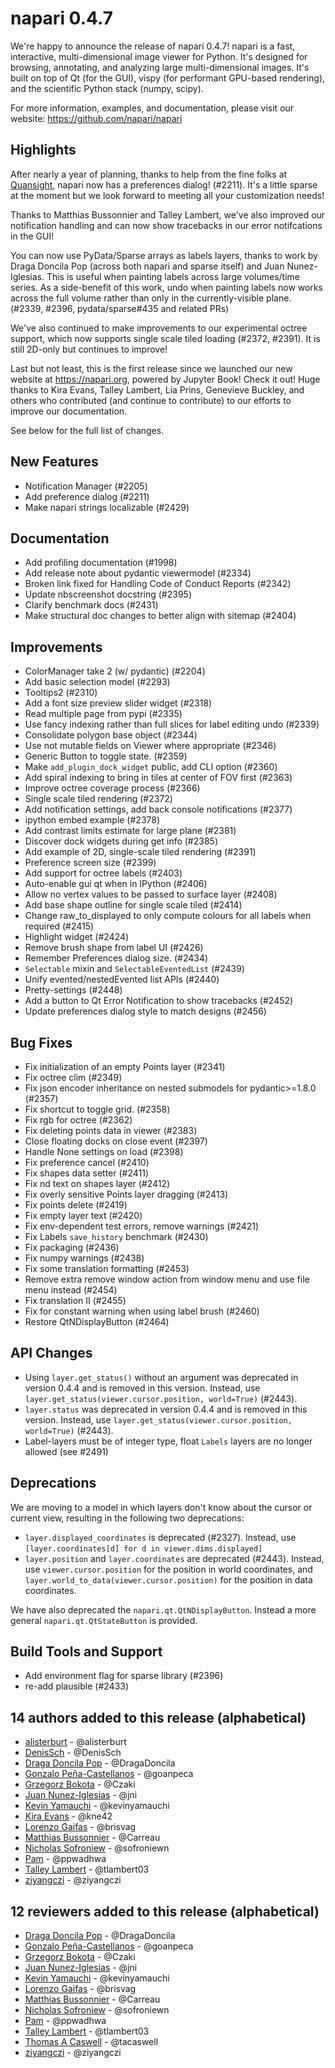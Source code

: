 # napari 0.4.7

We're happy to announce the release of napari 0.4.7!
napari is a fast, interactive, multi-dimensional image viewer for Python.
It's designed for browsing, annotating, and analyzing large multi-dimensional
images. It's built on top of Qt (for the GUI), vispy (for performant GPU-based
rendering), and the scientific Python stack (numpy, scipy).


For more information, examples, and documentation, please visit our website:
https://github.com/napari/napari

## Highlights

After nearly a year of planning, thanks to help from the fine folks at
[Quansight](http://labs.quansight.org/), napari now has a preferences dialog!
(#2211). It's a little sparse at the moment but we look forward to meeting all
your customization needs!

Thanks to Matthias Bussonnier and Talley Lambert, we've also improved our
notification handling and can now show tracebacks in our error notifcations in
the GUI!

You can now use PyData/Sparse arrays as labels layers, thanks to work by Draga
Doncila Pop (across both napari and sparse itself) and Juan Nunez-Iglesias.
This is useful when painting labels across large volumes/time series. As a
side-benefit of this work, undo when painting labels now works across the full
volume rather than only in the currently-visible plane. (#2339, #2396,
pydata/sparse#435 and related PRs)

We've also continued to make improvements to our experimental octree support,
which now supports single scale tiled loading (#2372, #2391). It is still
2D-only but continues to improve!

Last but not least, this is the first release since we launched our new website
at https://napari.org, powered by Jupyter Book! Check it out! Huge thanks to
Kira Evans, Talley Lambert, Lia Prins, Genevieve Buckley, and others who
contributed (and continue to contribute) to our efforts to improve our
documentation.

See below for the full list of changes.

## New Features
- Notification Manager  (#2205)
- Add preference dialog (#2211)
- Make napari strings localizable (#2429)

## Documentation
- Add profiling documentation (#1998)
- Add release note about pydantic viewermodel (#2334)
- Broken link fixed for Handling Code of Conduct Reports (#2342)
- Update nbscreenshot docstring (#2395)
- Clarify benchmark docs (#2431)
- Make structural doc changes to better align with sitemap (#2404)

## Improvements
- ColorManager take 2 (w/ pydantic) (#2204)
- Add basic selection model (#2293)
- Tooltips2 (#2310)
- Add a font size preview slider widget (#2318)
- Read multiple page from pypi (#2335)
- Use fancy indexing rather than full slices for label editing undo (#2339)
- Consolidate polygon base object (#2344)
- Use not mutable fields on Viewer where appropriate (#2346)
- Generic Button to toggle state. (#2359)
- Make `add_plugin_dock_widget` public, add CLI option (#2360)
- Add spiral indexing to bring in tiles at center of FOV first (#2363)
- Improve octree coverage process (#2366)
- Single scale tiled rendering (#2372)
- Add notification settings, add back console notifications (#2377)
- ipython embed example (#2378)
- Add contrast limits estimate for large plane (#2381)
- Discover dock widgets during get info (#2385)
- Add example of 2D, single-scale tiled rendering (#2391)
- Preference screen size (#2399)
- Add support for octree labels (#2403)
- Auto-enable gui qt when in IPython (#2406)
- Allow no vertex values to be passed to surface layer (#2408)
- Add base shape outline for single scale tiled (#2414)
- Change raw_to_displayed to only compute colours for all labels when required (#2415)
- Highlight widget (#2424)
- Remove brush shape from label UI (#2426)
- Remember Preferences dialog size. (#2434)
- `Selectable` mixin and `SelectableEventedList` (#2439)
- Unify evented/nestedEvented list APIs (#2440)
- Pretty-settings (#2448)
- Add a button to Qt Error Notification to show tracebacks (#2452)
- Update preferences dialog style to match designs (#2456)

## Bug Fixes
- Fix initialization of an empty Points layer (#2341)
- Fix octree clim (#2349)
- Fix json encoder inheritance on nested submodels for pydantic>=1.8.0 (#2357)
- Fix shortcut to toggle grid. (#2358)
- Fix rgb for octree (#2362)
- Fix deleting points data in viewer (#2383)
- Close floating docks on close event (#2397)
- Handle None settings on load (#2398)
- Fix preference cancel (#2410)
- Fix shapes data setter (#2411)
- Fix nd text on shapes layer (#2412)
- Fix overly sensitive Points layer dragging (#2413)
- Fix points delete (#2419)
- Fix empty layer text (#2420)
- Fix env-dependent test errors, remove warnings (#2421)
- Fix Labels `save_history` benchmark (#2430)
- Fix packaging (#2436)
- Fix numpy warnings (#2438)
- Fix some translation formatting (#2453)
- Remove extra remove window action from window menu and use file menu
  instead (#2454)
- Fix translation II (#2455)
- Fix for constant warning when using label brush (#2460)
- Restore QtNDisplayButton (#2464)

## API Changes

- Using `layer.get_status()` without an argument was deprecated in version
  0.4.4 and is removed in this version. Instead, use
  `layer.get_status(viewer.cursor.position, world=True)` (#2443).
- `layer.status` was deprecated in version 0.4.4 and is removed in this
  version. Instead, use `layer.get_status(viewer.cursor.position, world=True)`
  (#2443).
- Label-layers must be of integer type, float `Labels` layers are no longer allowed (see #2491)

## Deprecations

We are moving to a model in which layers don't know about the cursor or current
view, resulting in the following two deprecations:

- `layer.displayed_coordinates` is deprecated (#2327). Instead, use
  `[layer.coordinates[d] for d in viewer.dims.displayed]`
- `layer.position` and `layer.coordinates` are deprecated (#2443). Instead, use
  `viewer.cursor.position` for the position in world coordinates, and
  `layer.world_to_data(viewer.cursor.position)` for the position in data
  coordinates.

We have also deprecated the `napari.qt.QtNDisplayButton`. Instead a more general
`napari.qt.QtStateButton` is provided.

## Build Tools and Support
- Add environment flag for sparse library (#2396)
- re-add plausible (#2433)


## 14 authors added to this release (alphabetical)

- [alisterburt](https://github.com/napari/napari/commits?author=alisterburt) - @alisterburt
- [DenisSch](https://github.com/napari/napari/commits?author=DenisSch) - @DenisSch
- [Draga Doncila Pop](https://github.com/napari/napari/commits?author=DragaDoncila) - @DragaDoncila
- [Gonzalo Peña-Castellanos](https://github.com/napari/napari/commits?author=goanpeca) - @goanpeca
- [Grzegorz Bokota](https://github.com/napari/napari/commits?author=Czaki) - @Czaki
- [Juan Nunez-Iglesias](https://github.com/napari/napari/commits?author=jni) - @jni
- [Kevin Yamauchi](https://github.com/napari/napari/commits?author=kevinyamauchi) - @kevinyamauchi
- [Kira Evans](https://github.com/napari/napari/commits?author=kne42) - @kne42
- [Lorenzo Gaifas](https://github.com/napari/napari/commits?author=brisvag) - @brisvag
- [Matthias Bussonnier](https://github.com/napari/napari/commits?author=Carreau) - @Carreau
- [Nicholas Sofroniew](https://github.com/napari/napari/commits?author=sofroniewn) - @sofroniewn
- [Pam](https://github.com/napari/napari/commits?author=ppwadhwa) - @ppwadhwa
- [Talley Lambert](https://github.com/napari/napari/commits?author=tlambert03) - @tlambert03
- [ziyangczi](https://github.com/napari/napari/commits?author=ziyangczi) - @ziyangczi


## 12 reviewers added to this release (alphabetical)

- [Draga Doncila Pop](https://github.com/napari/napari/commits?author=DragaDoncila) - @DragaDoncila
- [Gonzalo Peña-Castellanos](https://github.com/napari/napari/commits?author=goanpeca) - @goanpeca
- [Grzegorz Bokota](https://github.com/napari/napari/commits?author=Czaki) - @Czaki
- [Juan Nunez-Iglesias](https://github.com/napari/napari/commits?author=jni) - @jni
- [Kevin Yamauchi](https://github.com/napari/napari/commits?author=kevinyamauchi) - @kevinyamauchi
- [Lorenzo Gaifas](https://github.com/napari/napari/commits?author=brisvag) - @brisvag
- [Matthias Bussonnier](https://github.com/napari/napari/commits?author=Carreau) - @Carreau
- [Nicholas Sofroniew](https://github.com/napari/napari/commits?author=sofroniewn) - @sofroniewn
- [Pam](https://github.com/napari/napari/commits?author=ppwadhwa) - @ppwadhwa
- [Talley Lambert](https://github.com/napari/napari/commits?author=tlambert03) - @tlambert03
- [Thomas A Caswell](https://github.com/napari/napari/commits?author=tacaswell) - @tacaswell
- [ziyangczi](https://github.com/napari/napari/commits?author=ziyangczi) - @ziyangczi

